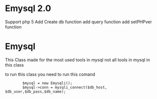 # Emysql 2.0

Support php 5
Add Create db function
add query function 
add setPHPver function

# Emysql

This Class made for the most used tools in mysql not all tools in mysql in this class

to run this class you need to run this comand

			$mysql = new Emysqli();
			$mysql->conn = mysqli_connect($db_host, $db_user,$db_pass,$db_name);
